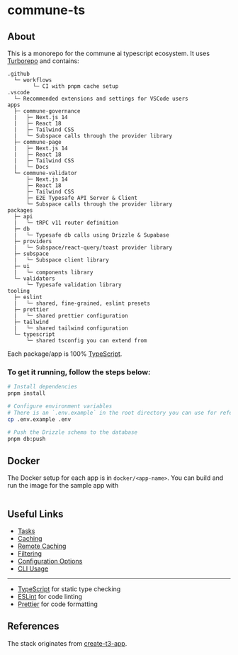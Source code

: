 # commune-ts

## About

This is a monorepo for the commune ai typescript ecosystem. It uses [Turborepo](https://turborepo.org) and contains:

```text
.github
  └─ workflows
        └─ CI with pnpm cache setup
.vscode
  └─ Recommended extensions and settings for VSCode users
apps
  ├─ commune-governance
  |   ├─ Next.js 14
  |   ├─ React 18
  |   ├─ Tailwind CSS
  |   └─ Subspace calls through the provider library
  ├─ commune-page
  |   ├─ Next.js 14
  |   ├─ React 18
  |   ├─ Tailwind CSS
  |   └─ Docs
  └─ commune-validator
      ├─ Next.js 14
      ├─ React 18
      ├─ Tailwind CSS
      ├─ E2E Typesafe API Server & Client
      └─ Subspace calls through the provider library
packages
  ├─ api
  |   └─ tRPC v11 router definition
  ├─ db
  |   └─ Typesafe db calls using Drizzle & Supabase
  ├─ providers
  |   └─ Subspace/react-query/toast provider library
  ├─ subspace
  |   └─ Subspace client library
  ├─ ui
  |   └─ components library
  └─ validators
      └─ Typesafe validation library
tooling
  ├─ eslint
  |   └─ shared, fine-grained, eslint presets
  ├─ prettier
  |   └─ shared prettier configuration
  ├─ tailwind
  |   └─ shared tailwind configuration
  └─ typescript
      └─ shared tsconfig you can extend from
```

Each package/app is 100% [TypeScript](https://www.typescriptlang.org/).

### To get it running, follow the steps below:

```bash
# Install dependencies
pnpm install

# Configure environment variables
# There is an `.env.example` in the root directory you can use for reference
cp .env.example .env

# Push the Drizzle schema to the database
pnpm db:push
```

## Docker

The Docker setup for each app is in `docker/<app-name>`. You can build and run
the image for the sample app with

```sh

```

## Useful Links

- [Tasks](https://turbo.build/repo/docs/core-concepts/monorepos/running-tasks)
- [Caching](https://turbo.build/repo/docs/core-concepts/caching)
- [Remote Caching](https://turbo.build/repo/docs/core-concepts/remote-caching)
- [Filtering](https://turbo.build/repo/docs/core-concepts/monorepos/filtering)
- [Configuration Options](https://turbo.build/repo/docs/reference/configuration)
- [CLI Usage](https://turbo.build/repo/docs/reference/command-line-reference)

---

- [TypeScript](https://www.typescriptlang.org/) for static type checking
- [ESLint](https://eslint.org/) for code linting
- [Prettier](https://prettier.io) for code formatting

## References

The stack originates from [create-t3-app](https://github.com/t3-oss/create-t3-app).

